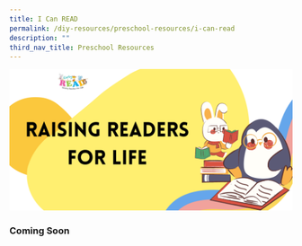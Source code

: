 ```yaml
---
title: I Can READ
permalink: /diy-resources/preschool-resources/i-can-read
description: ""
third_nav_title: Preschool Resources
---
```

![Alt text for image on Isomer site](/images/diyresources/preschool/i-can-read/I%20Can%20READ%20Banner.png)

### Coming Soon